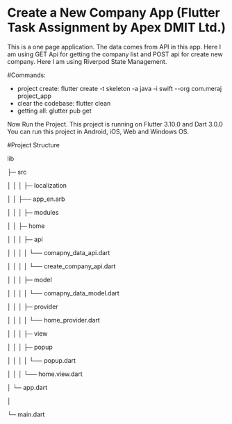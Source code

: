 # Create a New Company App (Flutter Task Assignment by Apex DMIT Ltd.)

This is a one page application. 
The data comes from API in this app.
Here I am using GET Api for getting the company list and POST api for create new company.
Here I am using Riverpod State Management.

#Commands:

* project create: flutter create -t skeleton -a java -i swift --org com.meraj project_app
* clear the codebase: flutter clean
* getting all: glutter pub get

Now Run the Project.
This project is running on Flutter 3.10.0 and Dart 3.0.0
You can run this project in Android, iOS, Web and Windows OS.

#Project Structure

lib

├─ src

│  │ 
│  ├─ localization

│  │   ├── app_en.arb

│  │ 
│  ├─ modules

│  │   ├─ home

│  │   │   ├─ api

│  │   │   │   └── comapny_data_api.dart

│  │   │   │   └── create_company_api.dart

│  │   │   ├─ model

│  │   │   │   └── comapny_data_model.dart

│  │   │   ├─ provider

│  │   │   │   └── home_provider.dart

│  │   │   ├─ view

│  │   │       ├─ popup

│  │   │       │   └── popup.dart

│  │   │       └── home.view.dart

│  └─ app.dart

│  

└─ main.dart
